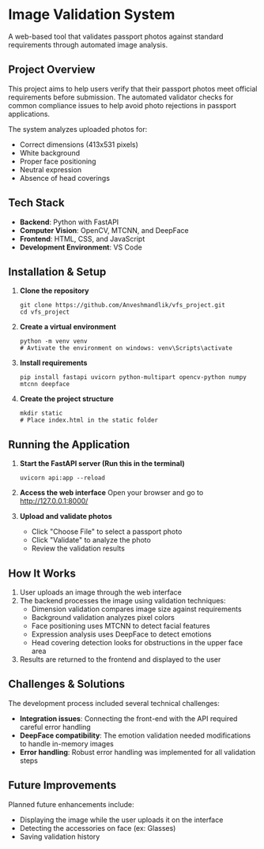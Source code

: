 # Image Validation System

A web-based tool that validates passport photos against standard requirements through automated image analysis.

## Project Overview

This project aims to help users verify that their passport photos meet official requirements before submission. The automated validator checks for common compliance issues to help avoid photo rejections in passport applications.

The system analyzes uploaded photos for:
- Correct dimensions (413x531 pixels)
- White background
- Proper face positioning
- Neutral expression
- Absence of head coverings

## Tech Stack

- **Backend**: Python with FastAPI
- **Computer Vision**: OpenCV, MTCNN, and DeepFace
- **Frontend**: HTML, CSS, and JavaScript
- **Development Environment**: VS Code

## Installation & Setup

1. **Clone the repository**
   ```
   git clone https://github.com/Anveshmandlik/vfs_project.git
   cd vfs_project
   ```

2. **Create a virtual environment**
   ```
   python -m venv venv
   # Avtivate the environment on windows: venv\Scripts\activate
   ```

3. **Install requirements**
   ```
   pip install fastapi uvicorn python-multipart opencv-python numpy mtcnn deepface
   ```

4. **Create the project structure**
   ```
   mkdir static
   # Place index.html in the static folder
   ```

## Running the Application

1. **Start the FastAPI server (Run this in the terminal)**
   ```
   uvicorn api:app --reload
   ```

2. **Access the web interface**
   Open your browser and go to http://127.0.0.1:8000/

3. **Upload and validate photos**
   - Click "Choose File" to select a passport photo
   - Click "Validate" to analyze the photo
   - Review the validation results

## How It Works

1. User uploads an image through the web interface
2. The backend processes the image using validation techniques:
   - Dimension validation compares image size against requirements
   - Background validation analyzes pixel colors
   - Face positioning uses MTCNN to detect facial features
   - Expression analysis uses DeepFace to detect emotions
   - Head covering detection looks for obstructions in the upper face area
3. Results are returned to the frontend and displayed to the user

## Challenges & Solutions

The development process included several technical challenges:

- **Integration issues**: Connecting the front-end with the API required careful error handling
- **DeepFace compatibility**: The emotion validation needed modifications to handle in-memory images
- **Error handling**: Robust error handling was implemented for all validation steps

## Future Improvements

Planned future enhancements include:

- Displaying the image while the user uploads it on the interface
- Detecting the accessories on face (ex: Glasses)
- Saving validation history
